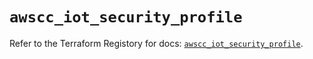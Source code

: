 # `awscc_iot_security_profile`

Refer to the Terraform Registory for docs: [`awscc_iot_security_profile`](https://registry.terraform.io/providers/hashicorp/awscc/0.70.0/docs/resources/iot_security_profile).
